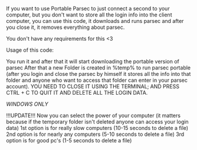If you want to use Portable Parsec to just connect a second to your computer, but you don't want to store all the login info into the client computer,
you can use this code, it downloads and runs parsec and after you close it, it removes everything about parsec.

You don't have any requirements for this <3

Usage of this code:

You run it and after that it will start downloading the portable version of parsec
After that a new Folder is created in %temp% to run parsec portable (after you login and close the parsec by himself it stores all the info into that folder and
anyone who want to access that folder can enter in your parsec account).
YOU NEED TO CLOSE IT USING THE TERMINAL; AND PRESS CTRL + C TO QUIT IT AND DELETE ALL THE LOGIN DATA.

*WINDOWS ONLY*

!!!UPDATE!!!
Now you can select the power of your computer (it matters because if the temporary folder isn't deleted anyone can access your login data)
1st option is for really slow computers (10-15 seconds to delete a file)
2nd option is for nearly any computers (5-10 seconds to delete a file)
3rd option is for good pc's (1-5 seconds to delete a file)
